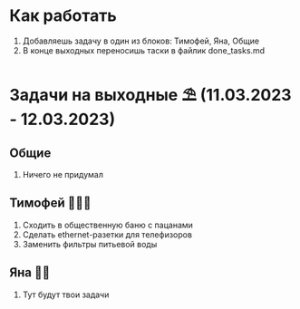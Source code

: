 # Как работать
1. Добавляешь задачу в один из блоков: Тимофей, Яна, Общие
2. В конце выходных переносишь таски в файлик done_tasks.md

# Задачи на выходные ⛱ (11.03.2023 - 12.03.2023)
##  Общие
1. Ничего не придумал
## Тимофей 🧔🏻‍♂️
1. Сходить в общественную баню с пацанами
2. Сделать ethernet-разетки для телефизоров
3. Заменить фильтры питьевой воды
## Яна 👩🏻
1. Тут будут твои задачи
